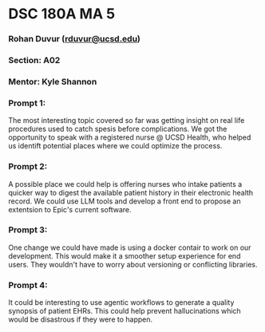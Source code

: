 # DSC 180A MA 5 

### Rohan Duvur (rduvur@ucsd.edu)
### Section: A02
### Mentor: Kyle Shannon

### Prompt 1:
The most interesting topic covered so far was getting insight on real life procedures used to catch spesis before complications. We got the opportunity to speak with a registered nurse @ UCSD Health, who helped us identift potential places where we could optimize the process.

### Prompt 2:
A possible place we could help is offering nurses who intake patients a quicker way to digest the available patient history in their electronic health record. We could use LLM tools and develop a front end to propose an extentsion to Epic's current software.

### Prompt 3:
One change we could have made is using a docker contair to work on our development. This would make it a smoother setup experience for end users. They wouldn't have to worry about versioning or conflicting libraries. 

### Prompt 4:
It could be interesting to use agentic workflows to generate a quality synopsis of patient EHRs. This could help prevent hallucinations which would be disastrous if they were to happen.

